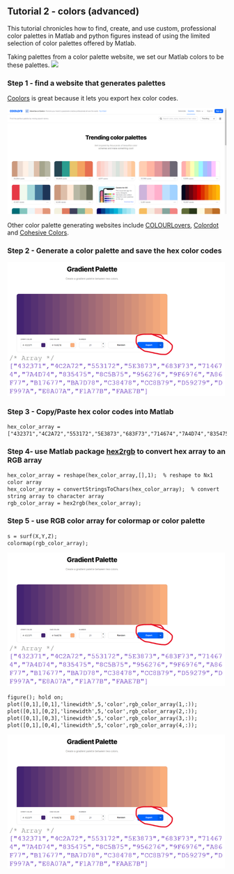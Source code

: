 ## Tutorial 2 - colors (advanced)

This tutorial chronicles how to find, create, and use custom, professional color palettes in Matlab and python figures instead of using the limited selection of color palettes offered by Matlab.





Taking palettes from a color palette website, we set our Matlab colors to be these palettes.
<img src=figures/colors.png width="500">


### Step 1 - find a website that generates palettes

[Coolors](https://coolors.co/) is great because it lets you export hex color codes.

<img src=figures/Screenshot_coolors_website.png width="600">

Other color palette generating websites include [COLOURLovers](https://www.colourlovers.com/palettes), [Colordot](https://color.hailpixel.com/) and [Cohesive Colors](https://javier.xyz/cohesive-colors/).


### Step 2 - Generate a color palette and save the hex color codes
<img src=figures/gradient_array_export.png width="500">


### Step 3 - Copy/Paste hex color codes into Matlab

    hex_color_array =["432371","4C2A72","553172","5E3873","683F73","714674","7A4D74","835475","8C5B75","956276","9F6976","A86F77","B17677","BA7D78","C38478","CC8B79","D59279","DF997A","E8A07A","F1A77B","FAAE7B"];


### Step 4- use Matlab package [hex2rgb](https://www.mathworks.com/matlabcentral/fileexchange/46289-rgb2hex-and-hex2rgb) to convert hex array to an RGB array
  
    hex_color_array = reshape(hex_color_array,[],1);  % reshape to Nx1 color array
    hex_color_array = convertStringsToChars(hex_color_array);  % convert string array to character array
    rgb_color_array = hex2rgb(hex_color_array);


### Step 5 - use RGB color array for colormap or color palette

    s = surf(X,Y,Z);
    colormap(rgb_color_array); 
    
<img src=figures/gradient_array_export.png width="500">


    figure(); hold on;
    plot([0,1],[0,1],'linewidth',5,'color',rgb_color_array(1,:));
    plot([0,1],[0,2],'linewidth',5,'color',rgb_color_array(2,:));
    plot([0,1],[0,3],'linewidth',5,'color',rgb_color_array(3,:));
    plot([0,1],[0,4],'linewidth',5,'color',rgb_color_array(4,:));
    
<img src=figures/gradient_array_export.png width="500">



